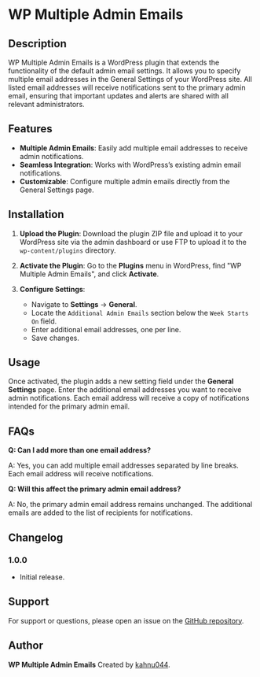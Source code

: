 # WP Multiple Admin Emails

## Description

WP Multiple Admin Emails is a WordPress plugin that extends the functionality of the default admin email settings. It allows you to specify multiple email addresses in the General Settings of your WordPress site. All listed email addresses will receive notifications sent to the primary admin email, ensuring that important updates and alerts are shared with all relevant administrators.

## Features

- **Multiple Admin Emails**: Easily add multiple email addresses to receive admin notifications.
- **Seamless Integration**: Works with WordPress’s existing admin email notifications.
- **Customizable**: Configure multiple admin emails directly from the General Settings page.

## Installation

1. **Upload the Plugin**: Download the plugin ZIP file and upload it to your WordPress site via the admin dashboard or use FTP to upload it to the `wp-content/plugins` directory.

2. **Activate the Plugin**: Go to the **Plugins** menu in WordPress, find "WP Multiple Admin Emails", and click **Activate**.

3. **Configure Settings**:
   - Navigate to **Settings** -> **General**.
   - Locate the `Additional Admin Emails` section below the `Week Starts On` field.
   - Enter additional email addresses, one per line.
   - Save changes.

## Usage

Once activated, the plugin adds a new setting field under the **General Settings** page. Enter the additional email addresses you want to receive admin notifications. Each email address will receive a copy of notifications intended for the primary admin email.

## FAQs

**Q: Can I add more than one email address?**

A: Yes, you can add multiple email addresses separated by line breaks. Each email address will receive notifications.

**Q: Will this affect the primary admin email address?**

A: No, the primary admin email address remains unchanged. The additional emails are added to the list of recipients for notifications.

## Changelog

### 1.0.0

- Initial release.

## Support

For support or questions, please open an issue on the [GitHub repository](https://github.com/kahnu044/wp-multiple-admin-emails).

## Author

**WP Multiple Admin Emails**
Created by [kahnu044](https://github.com/kahnu044).
